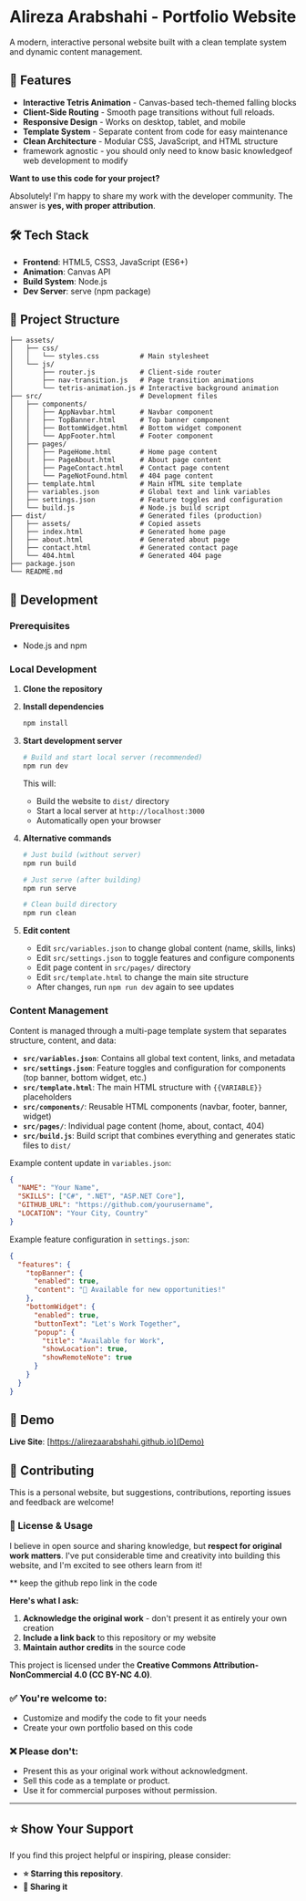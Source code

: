 # Alireza Arabshahi - Portfolio Website

A modern, interactive personal website built with a clean template system and dynamic content management.

## 🚀 Features

- **Interactive Tetris Animation** - Canvas-based tech-themed falling blocks
- **Client-Side Routing** - Smooth page transitions without full reloads.
- **Responsive Design** - Works on desktop, tablet, and mobile
- **Template System** - Separate content from code for easy maintenance
- **Clean Architecture** - Modular CSS, JavaScript, and HTML structure
- framework agnostic - you should only need to know basic knowledgeof web development to modify

**Want to use this code for your project?**

Absolutely! I'm happy to share my work with the developer community. The answer is **yes, with proper attribution**.

## 🛠️ Tech Stack

- **Frontend**: HTML5, CSS3, JavaScript (ES6+)
- **Animation**: Canvas API
- **Build System**: Node.js
- **Dev Server**: serve (npm package)

## 📁 Project Structure

```
├── assets/
│   ├── css/
│   │   └── styles.css          # Main stylesheet
│   └── js/
│       ├── router.js           # Client-side router
│       ├── nav-transition.js   # Page transition animations
│       └── tetris-animation.js # Interactive background animation
├── src/                        # Development files
│   ├── components/
│   │   ├── AppNavbar.html      # Navbar component
│   │   ├── TopBanner.html      # Top banner component
│   │   ├── BottomWidget.html   # Bottom widget component
│   │   └── AppFooter.html      # Footer component
│   ├── pages/
│   │   ├── PageHome.html       # Home page content
│   │   ├── PageAbout.html      # About page content
│   │   ├── PageContact.html    # Contact page content
│   │   └── PageNotFound.html   # 404 page content
│   ├── template.html           # Main HTML site template
│   ├── variables.json          # Global text and link variables
│   ├── settings.json           # Feature toggles and configuration
│   └── build.js                # Node.js build script
├── dist/                       # Generated files (production)
│   ├── assets/                 # Copied assets
│   ├── index.html              # Generated home page
│   ├── about.html              # Generated about page
│   ├── contact.html            # Generated contact page
│   └── 404.html                # Generated 404 page
├── package.json
└── README.md
```

## 🔧 Development

### Prerequisites

- Node.js and npm

### Local Development

1. **Clone the repository**

2. **Install dependencies**
   ```bash
   npm install
   ```

3. **Start development server**
   ```bash
   # Build and start local server (recommended)
   npm run dev
   ```
   This will:
   - Build the website to `dist/` directory
   - Start a local server at `http://localhost:3000`
   - Automatically open your browser

4. **Alternative commands**
   ```bash
   # Just build (without server)
   npm run build
   
   # Just serve (after building)
   npm run serve
   
   # Clean build directory
   npm run clean
   ```

5. **Edit content**
   - Edit `src/variables.json` to change global content (name, skills, links)
   - Edit `src/settings.json` to toggle features and configure components
   - Edit page content in `src/pages/` directory
   - Edit `src/template.html` to change the main site structure
   - After changes, run `npm run dev` again to see updates

### Content Management

Content is managed through a multi-page template system that separates structure, content, and data:

- **`src/variables.json`**: Contains all global text content, links, and metadata
- **`src/settings.json`**: Feature toggles and configuration for components (top banner, bottom widget, etc.)
- **`src/template.html`**: The main HTML structure with `{{VARIABLE}}` placeholders
- **`src/components/`**: Reusable HTML components (navbar, footer, banner, widget)
- **`src/pages/`**: Individual page content (home, about, contact, 404)
- **`src/build.js`**: Build script that combines everything and generates static files to `dist/`

Example content update in `variables.json`:
```json
{
  "NAME": "Your Name",
  "SKILLS": ["C#", ".NET", "ASP.NET Core"],
  "GITHUB_URL": "https://github.com/yourusername",
  "LOCATION": "Your City, Country"
}
```

Example feature configuration in `settings.json`:
```json
{
  "features": {
    "topBanner": {
      "enabled": true,
      "content": "🚀 Available for new opportunities!"
    },
    "bottomWidget": {
      "enabled": true,
      "buttonText": "Let's Work Together",
      "popup": {
        "title": "Available for Work",
        "showLocation": true,
        "showRemoteNote": true
      }
    }
  }
}
```

## 🚀 Demo

**Live Site**: [https://alirezaarabshahi.github.io](Demo)

## 🤝 Contributing

This is a personal website, but suggestions, contributions, reporting issues and feedback are welcome!

### 📝 License & Usage

I believe in open source and sharing knowledge, but **respect for original work matters**. I've put considerable time and creativity into building this website, and I'm excited to see others learn from it!

** keep the github repo link in the code

**Here's what I ask:**
1. **Acknowledge the original work** - don't present it as entirely your own creation
2. **Include a link back** to this repository or my website
3. **Maintain author credits** in the source code

This project is licensed under the **Creative Commons Attribution-NonCommercial 4.0 (CC BY-NC 4.0)**.


### ✅ You're welcome to:
- Customize and modify the code to fit your needs
- Create your own portfolio based on this code

### ❌ Please don't:

- Present this as your original work without acknowledgment.
- Sell this code as a template or product.
- Use it for commercial purposes without permission.
---

## ⭐ Show Your Support

If you find this project helpful or inspiring, please consider:

- **⭐ Starring this repository**.
- **🔗 Sharing it**
